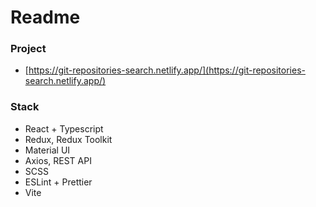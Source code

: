 # Readme

### Project

- [https://git-repositories-search.netlify.app/](https://git-repositories-search.netlify.app/)

### Stack
- React + Typescript
- Redux, Redux Toolkit
- Material UI
- Axios, REST API
- SCSS
- ESLint + Prettier
- Vite
